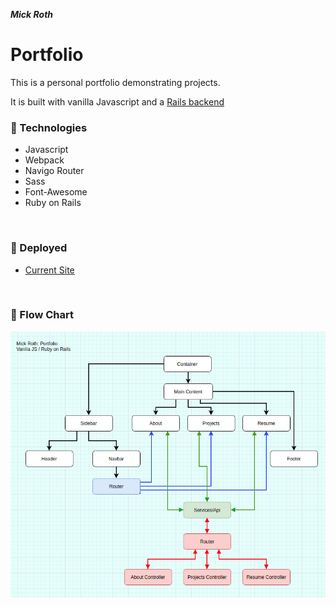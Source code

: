 

***Mick Roth***


# Portfolio

This is a personal portfolio demonstrating projects.

It is built with vanilla Javascript and a [Rails backend](https://github.com/mickmed/portfolio-server)
 


### &#127803; Technologies	
- Javascript
- Webpack
- Navigo Router
- Sass
- Font-Awesome
- Ruby on Rails
  

<br>

### &#x1F3E1; Deployed
- [Current Site](https://mick-roth.surge.sh)

<br>


### &#127803; Flow Chart

  
 ![](./src/img/flow-chart.png)

<br>









